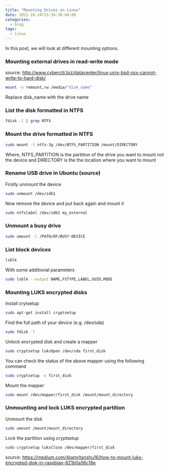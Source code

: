 ```yaml
---
title: "Mounting Drives on Linux"
date: 2021-10-24T15:34:30-04:00
categories:
  - blog
tags:
  - linux
---
```

In this post, we will look at different mounting options.  
### Mounting external drives in read-write mode
source: http://www.cyberciti.biz/datacenter/linux-unix-bsd-osx-cannot-write-to-hard-disk/
```bash
mount -o remount,rw /media/"disk_name" 
```
Replace disk_name with the drive name  

### List the disk formatted in NTFS
```bash
fdisk -l | grep NTFS
```
### Mount the drive formatted in NTFS
```bash
sudo mount -t ntfs-3g /dev/NTFS_PARTITION /mount/DIRECTORY
```
Where, NTFS_PARTITION is the partition of the drive you want to mount not the device and DIRECTORY is the the location where you want to mount  

### Rename USB drive in Ubuntu (source)
Firstly unmount the device  
```bash
sudo unmount /dev/sdb1
```
Now remove the device and put back again and mount it  
```bash
sudo ntfslabel /dev/sdb1 my_external
```
### Unmount a busy drive
```bash
sudo umount -l /PATH/OF/BUSY-DEVICE
```
### List block devices
```bash
lsblk
```
With some additional parameters
```bash
sudo lsblk --output NAME,FSTYPE,LABEL,UUID,MODE
```
### Mounting LUKS encrypted disks
Install crytsetup  
```bash
sudo apt-get install cryptsetup
```
Find the full path of your device (e.g. /dev/sda)  
```bash
sudo fdisk -l
```
Unlock encrypted disk and create a mapper  
```bash
sudo cryptsetup luksOpen /dev/sda first_disk
```
You can check the status of the above mapper using the following command  
```bash
sudo cryptsetup -v first_disk
```
Mount the mapper  
```bash
sudo mount /dev/mapper/first_disk /mount/mount_directory
```
### Unmounting and lock LUKS encrypted partition
Unmount the disk  
```bash
sudo umount /mount/mount_directory
```
Lock the partition using cryptsetup  
```bash
sudo cryptsetup luksClose /dev/mapper/first_disk
```
source: https://medium.com/@amritanshu16/how-to-mount-luks-encrypted-disk-in-raspbian-821b0a56c18e
